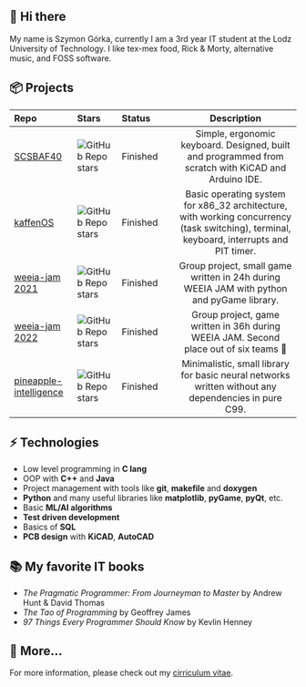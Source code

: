 ## 👋 Hi there

My name is Szymon Górka, currently I am a 3rd year IT student at the Lodz University of Technology. I like tex-mex food, Rick & Morty, alternative music, and FOSS software.

## 📦 Projects
|Repo|Stars|Status&nbsp;&nbsp;&nbsp;&nbsp;&nbsp;&nbsp;&nbsp;&nbsp;|Description|
|:---|:---|:---|:---:|
|[SCSBAF40](https://github.com/SzymonGoldberg/scsbaf40)|![GitHub Repo stars](https://img.shields.io/github/stars/SzymonGoldberg/scsbaf40?style=flat-square)|Finished|Simple, ergonomic keyboard. Designed, built and programmed from scratch with KiCAD and Arduino IDE.|
|[kaffenOS](https://github.com/SzymonGoldberg/kaffenOS)|![GitHub Repo stars](https://img.shields.io/github/stars/SzymonGoldberg/kaffenOS?style=flat-square)|Finished|Basic operating system for x86_32 architecture, with working concurrency (task switching), terminal, keyboard, interrupts and PIT timer.|
|[weeia-jam 2021](https://github.com/FruitEaters-Inc/weeia-jam)|![GitHub Repo stars](https://img.shields.io/github/stars/FruitEaters-Inc/weeia-jam?style=flat-square)|Finished| Group project, small game written in 24h during WEEIA JAM with python and pyGame library.|
|[weeia-jam 2022](https://github.com/FruitEaters-Inc/EEIA_Jam_2022)|![GitHub Repo stars](https://img.shields.io/github/stars/FruitEaters-Inc/EEIA_Jam_2022?style=flat-square)|Finished| Group project, game written in 36h during WEEIA JAM. Second place out of six teams 💪|
|[pineapple-intelligence](https://github.com/AIn0n/pineapple-intelligence)|![GitHub Repo stars](https://img.shields.io/github/stars/AIn0n/pineapple-intelligence?style=flat-square)|Finished| Minimalistic, small library for basic neural networks written without any dependencies in pure C99.|

## ⚡ Technologies
* Low level programming in **C lang**
* OOP with **C++** and **Java**
* Project management with tools like **git**, **makefile** and **doxygen**
* **Python** and many useful libraries like **matplotlib**, **pyGame**, **pyQt**, etc.
* Basic **ML/AI algorithms**
* **Test driven development**
* Basics of **SQL**
* **PCB design** with **KiCAD**, **AutoCAD**

## 📚 My favorite IT books
* _The Pragmatic Programmer: From Journeyman to Master_ by Andrew Hunt & David Thomas
* _The Tao of Programming_ by Geoffrey James
* _97 Things Every Programmer Should Know_ by Kevlin Henney

## 💬 More...
For more information, please check out my [cirriculum vitae](https://github.com/SzymonGoldberg/SzymonGoldberg/blob/master/Gorka-Szymon-CV-github.pdf).

<!--
**SzymonGoldberg/SzymonGoldberg** is a ✨ _special_ ✨ repository because its `README.md` (this file) appears on your GitHub profile.

Here are some ideas to get you started:

- 🔭 I’m currently working on ...
- 🌱 I’m currently learning ...
- 👯 I’m looking to collaborate on ...
- 🤔 I’m looking for help with ...
- 💬 Ask me about ...
- 📫 How to reach me: ...
- 😄 Pronouns: ...
- ⚡ Fun fact: ...
-->  
